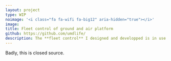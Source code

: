 ```yaml
---
layout: project
type: WIP
noimage: '<i class="fa fa-wifi fa-big12" aria-hidden="true"></i>'
image: 
title: Fleet control of ground and air platform
github: https://github.com/umdlife/
description: The **fleet control** I designed and developped is in use by **Unmanned Life** for demonstrations of Rover and drone interactions.
---
```


Badly, this is closed source. 
